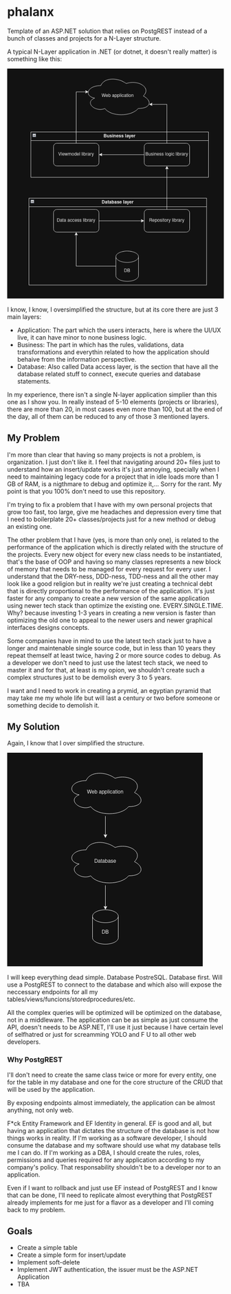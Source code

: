 # phalanx
Template of an ASP.NET solution that relies on PostgREST instead of a bunch of classes and projects for a N-Layer structure.

A typical N-Layer application in .NET (or dotnet, it doesn't really matter) is something like this:

![screenshot](assets/ss1.png)

I know, I know, I oversimplified the structure, but at its core there are just 3 main layers:

- Application: The part which the users interacts, here is where the UI/UX live, it can have minor to none business logic.
- Business: The part in which has the rules, validations, data transformations and everythin related to how the application should behaive from the information perspective.
- Database: Also called Data access layer, is the section that have all the database related stuff to connect, execute queries and database statements.

In my experience, there isn't a single N-layer application simplier than this one as I show you. In really instead of 5-10 elements (projects or libraries), there are more than 20, in most cases even more than 100, but at the end of the day, all of them can be reduced to any of those 3 mentioned layers.

## My Problem

I'm more than clear that having so many projects is not a problem, is organization. I just don't like it. I feel that navigating around 20+ files just to understand how an insert/update works it's just annoying, specially when I need to maintaining legacy code for a project that in idle loads more than 1 GB of RAM, is a nigthmare to debug and optimize it,... Sorry for the rant. My point is that you 100% don't need to use this repository.

I'm trying to fix a problem that I have with my own personal projects that grow too fast, too large, give me headaches and depression every time that I need to boilerplate 20+ classes/projects just for a new method or debug an existing one.

The other problem that I have (yes, is more than only one), is related to the performance of the application which is directly related with the structure of the projects. Every new object for every new class needs to be instantiated, that's the base of OOP and having so many classes represents a new block of memory that needs to be managed for every request for every user. I understand that the DRY-ness, DDD-ness, TDD-ness and all the other may look like a good religion but in reality we're just creating a technical debt that is directly proportional to the performance of the application. It's just faster for any company to create a new version of the same application using newer tech stack than optimize the existing one. EVERY.SINGLE.TIME. Why? because investing 1-3 years in creating a new version is faster than optimizing the old one to appeal to the newer users and newer graphical interfaces designs concepts.

Some companies have in mind to use the latest tech stack just to have a longer and maintenable single source code, but in less than 10 years they repeat themself at least twice, having 2 or more source codes to debug. As a developer we don't need to just use the latest tech stack, we need to master it and for that, at least is my opion, we shouldn't create such a complex structures just to be demolish every 3 to 5 years. 

I want and I need to work in creating a prymid, an egyptian pyramid that may take me my whole life but will last a century or two before someone or something decide to demolish it.

## My Solution

Again, I know that I over simplified the structure.

![screenshot2](assets/ss2.png)

I will keep everything dead simple. Database PostreSQL. Database first. Will use a PostgREST to connect to the database and which also will expose the neccessary endpoints for all my tables/views/funcions/storedprocedures/etc. 

All the complex queries will be optimized will be optimized on the database, not in a middleware. The application can be as simple as just consume the API, doesn't needs to be ASP.NET, I'll use it just because I have certain level of selfhatred or just for screamming YOLO and F U to all other web developers.

### Why PostgREST

I'll don't need to create the same class twice or more for every entity, one for the table in my database and one for the core structure of the CRUD that will be used by the application.

By exposing endpoints almost immediately, the application can be almost anything, not only web.

F*ck Entity Framework and EF Identity in general. EF is good and all, but having an application that dictates the structure of the database is not how things works in reality. If I'm working as a software developer, I should consume the database and my software should use what my database tells me I can do. If I'm working as a DBA, I should create the rules, roles, permissions and queries required for any application according to my company's policy. That responsability shouldn't be to a developer nor to an application.

Even if I want to rollback and just use EF instead of PostgREST and I know that can be done, I'll need to replicate almost everything that PostgREST already implements for me just for a flavor as a developer and I'll coming back to my problem.

## Goals

- Create a simple table
- Create a simple form for insert/update
- Implement soft-delete
- Implement JWT authentication, the issuer must be the ASP.NET Application
- TBA